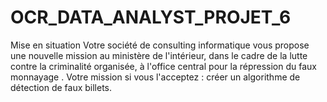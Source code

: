 # OCR_DATA_ANALYST_PROJET_6


Mise en situation
Votre société de consulting informatique vous propose une nouvelle mission au ministère de l'intérieur, dans le cadre de la lutte contre la criminalité organisée, à l'office central pour la répression du faux monnayage . Votre mission si vous l'acceptez : créer un algorithme de détection de faux billets.

